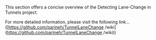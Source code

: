 This section offers a concise overview of the Detecting Lane-Change in Tunnels project. 

For more detailed information, please visit the following link... 
([https://github.com/parineh/TunnelLaneChange /wiki](https://github.com/parineh/TunnelLaneChange /wiki))
